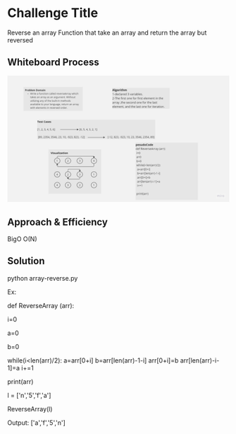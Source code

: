 # Challenge Title
Reverse an array
Function that take an array and return the array but reversed

## Whiteboard Process
![Whiteboard](./reversArray.jpg)

## Approach & Efficiency
BigO O(N)

## Solution
python array-reverse.py

Ex:

def ReverseArray (arr): 

 i=0

 a=0

 b=0


 while(i<len(arr)/2):
  a=arr[0+i]
  b=arr[len(arr)-1-i]
  arr[0+i]=b
  arr[len(arr)-i-1]=a
  i+=1

 print(arr)

l = ['n','5','f','a']

ReverseArray(l)

Output: ['a','f','5','n']